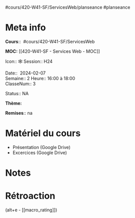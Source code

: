 #cours/420-W41-SF/ServicesWeb/planseance #planseance
# Meta info
**Cours**::  #cours/420-W41-SF/ServicesWeb

**MOC:** [[420-W41-SF - Services Web - MOC]]

Icon:: 🕸
Session:: H24

Date::  2024-02-07  
Semaine:: 2 
Heure:: 16:00 à 18:00  
ClasseNum:: 3

Status:: <span class="chip na">NA</span>

**Thème:**

**Remises**:: <span class="chip na">na</span>

# Matériel du cours
* Présentation (Google Drive)
* Excercices (Google Drive)

# Notes

# Rétroaction
(alt+e - [[macro_rating]])

